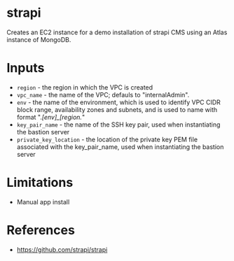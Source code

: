 # strapi
Creates an EC2 instance for a demo installation of strapi CMS using an Atlas instance of MongoDB.

# Inputs
* `region` - the region in which the VPC is created
* `vpc_name` - the name of the VPC; defauls to "internalAdmin".
* `env` - the name of the environment, which is used to identify VPC CIDR block range, availability zones and subnets, and is used to name with format ".*[env]_[region.*"
* `key_pair_name` - the name of the SSH key pair, used when instantiating the bastion server
* `private_key_location` - the location of the private key PEM file associated with the key_pair_name, used when instantiating the bastion server

# Limitations
* Manual app install

# References
* https://github.com/strapi/strapi